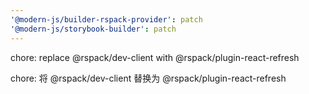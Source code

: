 ```yaml
---
'@modern-js/builder-rspack-provider': patch
'@modern-js/storybook-builder': patch
---
```


chore: replace @rspack/dev-client with @rspack/plugin-react-refresh

chore: 将 @rspack/dev-client 替换为 @rspack/plugin-react-refresh
